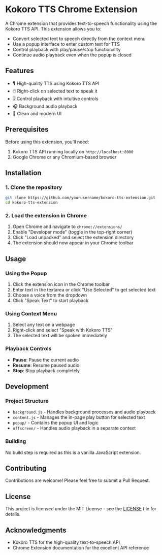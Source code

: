 # Kokoro TTS Chrome Extension

A Chrome extension that provides text-to-speech functionality using the Kokoro TTS API. This extension allows you to:

- Convert selected text to speech directly from the context menu
- Use a popup interface to enter custom text for TTS
- Control playback with play/pause/stop functionality
- Continue audio playback even when the popup is closed

## Features

- 🎙️ High-quality TTS using Kokoro TTS API
- 🖱️ Right-click on selected text to speak it
- 🎚️ Control playback with intuitive controls
- 🎧 Background audio playback
- 🎨 Clean and modern UI

## Prerequisites

Before using this extension, you'll need:

1. Kokoro TTS API running locally on `http://localhost:8000`
2. Google Chrome or any Chromium-based browser

## Installation

### 1. Clone the repository

```bash
git clone https://github.com/yourusername/kokoro-tts-extension.git
cd kokoro-tts-extension
```

### 2. Load the extension in Chrome

1. Open Chrome and navigate to `chrome://extensions/`
2. Enable "Developer mode" (toggle in the top-right corner)
3. Click "Load unpacked" and select the extension directory
4. The extension should now appear in your Chrome toolbar

## Usage

### Using the Popup

1. Click the extension icon in the Chrome toolbar
2. Enter text in the textarea or click "Use Selected" to get selected text
3. Choose a voice from the dropdown
4. Click "Speak Text" to start playback

### Using Context Menu

1. Select any text on a webpage
2. Right-click and select "Speak with Kokoro TTS"
3. The selected text will be spoken immediately

### Playback Controls

- **Pause**: Pause the current audio
- **Resume**: Resume paused audio
- **Stop**: Stop playback completely

## Development

### Project Structure

- `background.js` - Handles background processes and audio playback
- `content.js` - Manages the in-page play button for selected text
- `popup/` - Contains the popup UI and logic
- `offscreen/` - Handles audio playback in a separate context

### Building

No build step is required as this is a vanilla JavaScript extension.

## Contributing

Contributions are welcome! Please feel free to submit a Pull Request.

## License

This project is licensed under the MIT License - see the [LICENSE](LICENSE) file for details.

## Acknowledgments

- Kokoro TTS for the high-quality text-to-speech API
- Chrome Extension documentation for the excellent API reference
